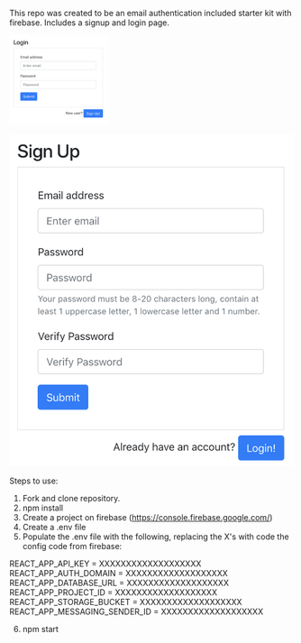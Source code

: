 This repo was created to be an email authentication included starter kit with firebase. Includes a signup and login page.

<img src="images/login.png" width="35%">

![Alt text](./images/signUp.png)

Steps to use:

1. Fork and clone repository.
2. npm install
3. Create a project on firebase (https://console.firebase.google.com/)
4. Create a .env file
5. Populate the .env file with the following, replacing the X's with code the config code from firebase:

  REACT_APP_API_KEY = XXXXXXXXXXXXXXXXXXX
  REACT_APP_AUTH_DOMAIN = XXXXXXXXXXXXXXXXXXX
  REACT_APP_DATABASE_URL = XXXXXXXXXXXXXXXXXXX
  REACT_APP_PROJECT_ID = XXXXXXXXXXXXXXXXXXX
  REACT_APP_STORAGE_BUCKET = XXXXXXXXXXXXXXXXXXX
  REACT_APP_MESSAGING_SENDER_ID = XXXXXXXXXXXXXXXXXXX

6. npm start
